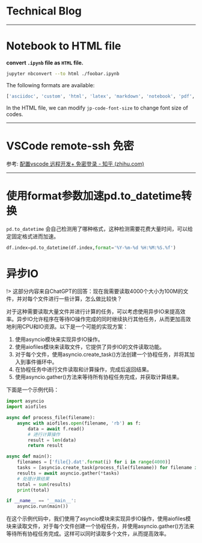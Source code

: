 # Technical Blog

---



# Notebook to HTML file

**convert `.ipynb` file as `HTML` file.**

```bash
jupyter nbconvert --to html ./foobar.ipynb
```

The following formats are available: 

```bash
['asciidoc', 'custom', 'html', 'latex', 'markdown', 'notebook', 'pdf', 'python', 'qtpdf', 'qtpng', 'rst', 'script', 'slides', 'webpdf']   
```

In the HTML file, we can modify `jp-code-font-size` to change font size of codes.

---



# VSCode remote-ssh 免密

参考: [配置vscode 远程开发+ 免密登录 - 知乎 (zhihu.com)](https://zhuanlan.zhihu.com/p/222452460)

---



# 使用format参数加速pd.to_datetime转换

`pd.to_datetime` 会自己检测用了哪种格式，这种检测需要花费大量时间，可以给定固定格式进而加速。

```python
df.index=pd.to_datetime(df.index,format='%Y-%m-%d %H:%M:%S.%f')
```

# 异步IO

!> 这部分内容来自ChatGPT的回答：现在我需要读取4000个大小为100M的文件，并对每个文件进行一些计算，怎么做比较快？

对于这种需要读取大量文件并进行计算的任务，可以考虑使用异步IO来提高效率。异步IO允许程序在等待IO操作完成的同时继续执行其他任务，从而更加高效地利用CPU和IO资源。以下是一个可能的实现方案：

1. 使用asyncio模块来实现异步IO操作。
2. 使用aiofiles模块来读取文件，它提供了异步IO的文件读取功能。
3. 对于每个文件，使用asyncio.create_task()方法创建一个协程任务，并将其加入到事件循环中。
4. 在协程任务中进行文件读取和计算操作，完成后返回结果。
5. 使用asyncio.gather()方法来等待所有协程任务完成，并获取计算结果。

下面是一个示例代码：

```python
import asyncio
import aiofiles

async def process_file(filename):
    async with aiofiles.open(filename, 'rb') as f:
        data = await f.read()
        # 进行计算操作
        result = len(data)
        return result

async def main():
    filenames = ['file{}.dat'.format(i) for i in range(4000)]
    tasks = [asyncio.create_task(process_file(filename)) for filename in filenames]
    results = await asyncio.gather(*tasks)
    # 处理计算结果
    total = sum(results)
    print(total)

if __name__ == '__main__':
    asyncio.run(main())
```

在这个示例代码中，我们使用了asyncio模块来实现异步IO操作，使用aiofiles模块来读取文件，对于每个文件创建一个协程任务，并使用asyncio.gather()方法来等待所有协程任务完成。这样可以同时读取多个文件，从而提高效率。
